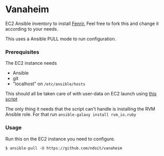# Vanaheim
EC2 Ansible inventory to install [Fenrir.](https://github.com/ndoit/fenrir) Feel
free to fork this and change it according to your needs.

This uses a Ansible PULL mode to run configuration.

### Prerequisites
The EC2 instance needs
- Ansible
- git
- "localhost" on `/etc/ansible/hosts`

This should all be taken care of with user-data on EC2 launch using [this script](https://gist.github.com/RyanSnodgrass/4d9388529dcb4ace09f880ce414c7ed9)

The only thing it needs that the script can't handle is installing the RVM
Ansible role. For that run `ansible-galaxy install rvm_io.ruby`

### Usage
Run this on the EC2 instance you need to configure.
```
$ ansible-pull -U https://github.com/ndoit/vanaheim
```
